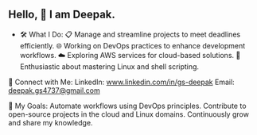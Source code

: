 ## Hello, 👋 I am Deepak.


- 🛠️ What I Do:
    📋 Manage and streamline projects to meet deadlines efficiently.
    🌐 Working on DevOps practices to enhance development workflows.
    ☁️ Exploring AWS services for cloud-based solutions.
    🐧 Enthusiastic about mastering Linux and shell scripting.

🔗 Connect with Me:
LinkedIn: www.linkedin.com/in/gs-deepak
Email: deepak.gs4737@gmail.com

🚀 My Goals:
Automate workflows using DevOps principles.
Contribute to open-source projects in the cloud and Linux domains.
Continuously grow and share my knowledge.
